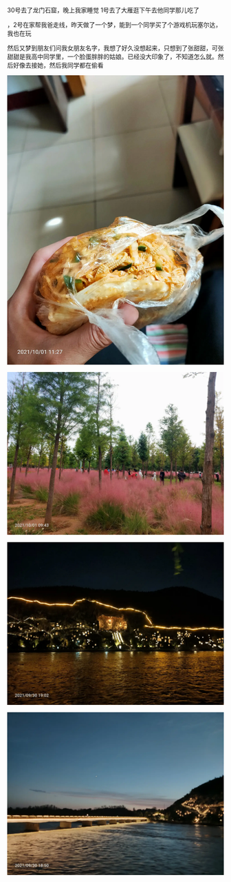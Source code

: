 30号去了龙门石窟，晚上我家睡觉
1号去了大雁逛下午去他同学那儿吃了

，2号在家帮我爸走线，昨天做了一个梦，能到一个同学买了个游戏机玩塞尔达，我也在玩

然后又梦到朋友们问我女朋友名字，我想了好久没想起来，只想到了张甜甜，可张甜甜是我高中同学里，一个脸蛋胖胖的姑娘。已经没大印象了，不知道怎么就。然后好像去接她，然后我同学都在偷看


![](../../img/6904315-c2d18bdf0ec415df.jpg)

![](../../img/6904315-f6c65a072dc17a64.jpg)

![](../../img/6904315-ad69b364d1fb6b47.jpg)

![](../../img/6904315-c6403879f11918e7.jpg)
